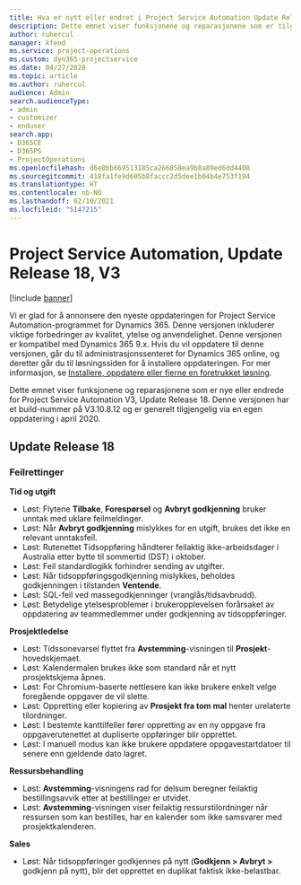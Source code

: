 ```yaml
---
title: Hva er nytt eller endret i Project Service Automation Update Release 18, V3
description: Dette emnet viser funksjonene og reparasjonene som er tilgjengelig i Project Service Automation Update Release 18, V3.
author: ruhercul
manager: kfend
ms.service: project-operations
ms.custom: dyn365-projectservice
ms.date: 04/27/2020
ms.topic: article
ms.author: ruhercul
audience: Admin
search.audienceType:
- admin
- customizer
- enduser
search.app:
- D365CE
- D365PS
- ProjectOperations
ms.openlocfilehash: d6e0bb669513185ca266858ea9b8a89ed6dd4408
ms.sourcegitcommit: 418fa1fe9d605b8faccc2d5dee1b04b4e753f194
ms.translationtype: HT
ms.contentlocale: nb-NO
ms.lasthandoff: 02/10/2021
ms.locfileid: "5147215"
---
```

# <a name="project-service-automation-update-release-18-v3"></a>Project Service Automation, Update Release 18, V3

[!include [banner](../includes/psa-now-project-operations.md)]

Vi er glad for å annonsere den nyeste oppdateringen for Project Service Automation-programmet for Dynamics 365. Denne versjonen inkluderer viktige forbedringer av kvalitet, ytelse og anvendelighet. Denne versjonen er kompatibel med Dynamics 365 9.x. Hvis du vil oppdatere til denne versjonen, går du til administrasjonssenteret for Dynamics 365 online, og deretter går du til løsningssiden for å installere oppdateringen. For mer informasjon, se [Installere, oppdatere eller fjerne en foretrukket løsning](https://docs.microsoft.com/power-platform/admin/install-remove-preferred-solution).

Dette emnet viser funksjonene og reparasjonene som er nye eller endrede for Project Service Automation V3, Update Release 18. Denne versjonen har et build-nummer på V3.10.8.12 og er generelt tilgjengelig via en egen oppdatering i april 2020.

## <a name="update-release-18"></a>Update Release 18

### <a name="bug-fixes"></a>Feilrettinger

**Tid og utgift**

- Løst: Flytene **Tilbake**, **Forespørsel** og **Avbryt godkjenning** bruker unntak med uklare feilmeldinger.
- Løst: Når **Avbryt godkjenning** mislykkes for en utgift, brukes det ikke en relevant unntaksfeil.
- Løst: Rutenettet Tidsoppføring håndterer feilaktig ikke-arbeidsdager i Australia etter bytte til sommertid (DST) i oktober.
- Løst: Feil standardlogikk forhindrer sending av utgifter.
- Løst: Når tidsoppføringsgodkjenning mislykkes, beholdes godkjenningen i tilstanden **Ventende**.
- Løst: SQL-feil ved massegodkjenninger (vranglås/tidsavbrudd).
- Løst: Betydelige ytelsesproblemer i brukeropplevelsen forårsaket av oppdatering av teammedlemmer under godkjenning av tidsoppføringer.

**Prosjektledelse**

- Løst: Tidssonevarsel flyttet fra **Avstemming**-visningen til **Prosjekt**-hovedskjemaet.
- Løst: Kalendermalen brukes ikke som standard når et nytt prosjektskjema åpnes.
- Løst: For Chromium-baserte nettlesere kan ikke brukere enkelt velge foregående oppgaver de vil slette.
- Løst: Oppretting eller kopiering av **Prosjekt fra tom mal** henter urelaterte tilordninger.
- Løst: I bestemte kanttilfeller fører oppretting av en ny oppgave fra oppgaverutenettet at dupliserte oppføringer blir opprettet.
- Løst: I manuell modus kan ikke brukere oppdatere oppgavestartdatoer til senere enn gjeldende dato lagret.

**Ressursbehandling**

- Løst: **Avstemming**-visningens rad for delsum beregner feilaktig bestillingsavvik etter at bestillinger er utvidet.
- Løst: **Avstemming**-visningen viser feilaktig ressurstilordninger når ressursen som kan bestilles, har en kalender som ikke samsvarer med prosjektkalenderen.

**Sales**

- Løst: Når tidsoppføringer godkjennes på nytt (**Godkjenn > Avbryt >** godkjenn på nytt), blir det opprettet en duplikat faktisk ikke-belastbar.
